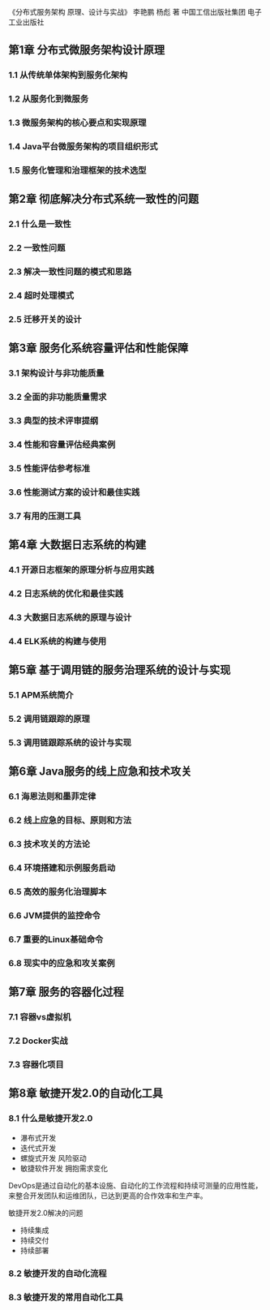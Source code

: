 《分布式服务架构 原理、设计与实战》 李艳鹏 杨彪 著 中国工信出版社集团 电子工业出版社


## 第1章 分布式微服务架构设计原理
### 1.1 从传统单体架构到服务化架构
### 1.2 从服务化到微服务
### 1.3 微服务架构的核心要点和实现原理
### 1.4 Java平台微服务架构的项目组织形式
### 1.5 服务化管理和治理框架的技术选型

## 第2章 彻底解决分布式系统一致性的问题
### 2.1 什么是一致性
### 2.2 一致性问题
### 2.3 解决一致性问题的模式和思路
### 2.4 超时处理模式
### 2.5 迁移开关的设计

## 第3章 服务化系统容量评估和性能保障
### 3.1 架构设计与非功能质量
### 3.2 全面的非功能质量需求
### 3.3 典型的技术评审提纲
### 3.4 性能和容量评估经典案例
### 3.5 性能评估参考标准
### 3.6 性能测试方案的设计和最佳实践
### 3.7 有用的压测工具

## 第4章 大数据日志系统的构建
### 4.1 开源日志框架的原理分析与应用实践
### 4.2 日志系统的优化和最佳实践
### 4.3 大数据日志系统的原理与设计
### 4.4 ELK系统的构建与使用

## 第5章 基于调用链的服务治理系统的设计与实现
### 5.1 APM系统简介
### 5.2 调用链跟踪的原理
### 5.3 调用链跟踪系统的设计与实现

## 第6章 Java服务的线上应急和技术攻关
### 6.1 海恩法则和墨菲定律
### 6.2 线上应急的目标、原则和方法
### 6.3 技术攻关的方法论
### 6.4 环境搭建和示例服务启动
### 6.5 高效的服务化治理脚本
### 6.6 JVM提供的监控命令
### 6.7 重要的Linux基础命令
### 6.8 现实中的应急和攻关案例

## 第7章 服务的容器化过程
### 7.1 容器vs虚拟机
### 7.2 Docker实战
### 7.3 容器化项目

## 第8章 敏捷开发2.0的自动化工具
### 8.1 什么是敏捷开发2.0
* 瀑布式开发
* 迭代式开发
* 螺旋式开发 风险驱动
* 敏捷软件开发 拥抱需求变化

DevOps是通过自动化的基本设施、自动化的工作流程和持续可测量的应用性能，来整合开发团队和运维团队，已达到更高的合作效率和生产率。

敏捷开发2.0解决的问题
* 持续集成
* 持续交付
* 持续部署

### 8.2 敏捷开发的自动化流程
### 8.3 敏捷开发的常用自动化工具
